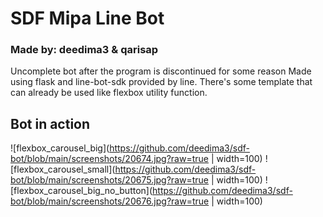 # SDF Mipa Line Bot
### Made by: deedima3 & qarisap
Uncomplete bot after the program is discontinued for some reason
Made using flask and line-bot-sdk provided by line.
There's some template that can already be used like flexbox utility function.
## Bot in action
![flexbox_carousel_big](https://github.com/deedima3/sdf-bot/blob/main/screenshots/20674.jpg?raw=true | width=100)
![flexbox_carousel_small](https://github.com/deedima3/sdf-bot/blob/main/screenshots/20675.jpg?raw=true | width=100)
![flexbox_carousel_big_no_button](https://github.com/deedima3/sdf-bot/blob/main/screenshots/20676.jpg?raw=true | width=100)
